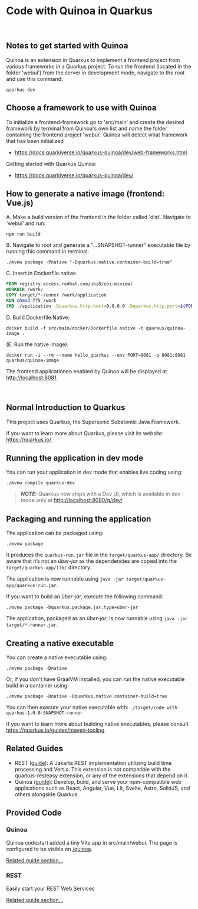 # Code with Quinoa in Quarkus

&nbsp;

## Notes to get started with Quinoa


Quinoa is an extension in Quarkus to implement a frontend project from various frameworks in a Quarkus project. To run the frontend (located in the folder 'webui') from the server in development mode, navigate to the root and use this command:
```shell script
quarkus dev
```

## Choose a framework to use with Quinoa

To initialize a frontend-framework go to 'src/main' and create the desired framework by terminal from Quinoa's own list and name the folder containing the frontend project 'webui'. Quinoa will detect what framework that has been initialized
- https://docs.quarkiverse.io/quarkus-quinoa/dev/web-frameworks.html


Getting started with Quarkus Quinoa:
- https://docs.quarkiverse.io/quarkus-quinoa/dev/


## How to generate a native image (frontend: Vue.js)

A. Make a build version of the frontend in the folder called 'dist'. Navigate to 'webui' and run: 

```shell script
npm run build
```

B. Navigate to root and generate a "...SNAPSHOT-runner" executable file by running this command in terminal: 

```shell script
./mvnw package -Pnative "-Dquarkus.native.container-build=true"
```

C. Insert in Dockerfile.native:

```dockerfile
FROM registry.access.redhat.com/ubi8/ubi-minimal
WORKDIR /work/
COPY target/*-runner /work/application
RUN chmod 775 /work
CMD ./application -Dquarkus.http.host=0.0.0.0 -Dquarkus.http.port=${PORT}
```

D. Build Dockerfile.Native: 

```shell script
docker build -f src/main/docker/Dockerfile.native -t quarkus/quinoa-image .
```

(E. Run the native image): 

```shell script
docker run -i --rm --name hello_quarkus --env PORT=8081 -p 8081:8081 quarkus/quinoa-image   
```
The frontend applicationen enabled by Quinoa will be displayed at <http://localhost:8081>.


&nbsp;

## Normal Introduction to Quarkus

This project uses Quarkus, the Supersonic Subatomic Java Framework.

If you want to learn more about Quarkus, please visit its website: <https://quarkus.io/>.

## Running the application in dev mode

You can run your application in dev mode that enables live coding using:

```shell script
./mvnw compile quarkus:dev
```

> **_NOTE:_**  Quarkus now ships with a Dev UI, which is available in dev mode only at <http://localhost:8080/q/dev/>.

## Packaging and running the application

The application can be packaged using:

```shell script
./mvnw package
```

It produces the `quarkus-run.jar` file in the `target/quarkus-app/` directory.
Be aware that it’s not an _über-jar_ as the dependencies are copied into the `target/quarkus-app/lib/` directory.

The application is now runnable using `java -jar target/quarkus-app/quarkus-run.jar`.

If you want to build an _über-jar_, execute the following command:

```shell script
./mvnw package -Dquarkus.package.jar.type=uber-jar
```

The application, packaged as an _über-jar_, is now runnable using `java -jar target/*-runner.jar`.

## Creating a native executable

You can create a native executable using:

```shell script
./mvnw package -Dnative
```

Or, if you don't have GraalVM installed, you can run the native executable build in a container using:

```shell script
./mvnw package -Dnative -Dquarkus.native.container-build=true
```

You can then execute your native executable with: `./target/code-with-quarkus-1.0.0-SNAPSHOT-runner`

If you want to learn more about building native executables, please consult <https://quarkus.io/guides/maven-tooling>.

## Related Guides

- REST ([guide](https://quarkus.io/guides/rest)): A Jakarta REST implementation utilizing build time processing and
  Vert.x. This extension is not compatible with the quarkus-resteasy extension, or any of the extensions that depend on
  it.
- Quinoa ([guide](https://quarkiverse.github.io/quarkiverse-docs/quarkus-quinoa/dev/index.html)): Develop, build, and
  serve your npm-compatible web applications such as React, Angular, Vue, Lit, Svelte, Astro, SolidJS, and others
  alongside Quarkus.

## Provided Code

### Quinoa

Quinoa codestart added a tiny Vite app in src/main/webui. The page is configured to be visible on <a href="/quinoa">
/quinoa</a>.

[Related guide section...](https://quarkiverse.github.io/quarkiverse-docs/quarkus-quinoa/dev/index.html)

### REST

Easily start your REST Web Services

[Related guide section...](https://quarkus.io/guides/getting-started-reactive#reactive-jax-rs-resources)
